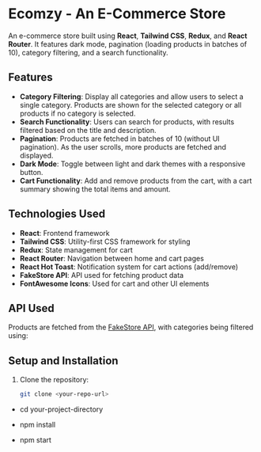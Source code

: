 # Ecomzy - An E-Commerce Store 

An e-commerce store built using **React**, **Tailwind CSS**, **Redux**, and **React Router**. It features dark mode, pagination (loading products in batches of 10), category filtering, and a search functionality.

## Features

- **Category Filtering**: Display all categories and allow users to select a single category. Products are shown for the selected category or all products if no category is selected.
- **Search Functionality**: Users can search for products, with results filtered based on the title and description.
- **Pagination**: Products are fetched in batches of 10 (without UI pagination). As the user scrolls, more products are fetched and displayed.
- **Dark Mode**: Toggle between light and dark themes with a responsive button.
- **Cart Functionality**: Add and remove products from the cart, with a cart summary showing the total items and amount.

## Technologies Used

- **React**: Frontend framework
- **Tailwind CSS**: Utility-first CSS framework for styling
- **Redux**: State management for cart
- **React Router**: Navigation between home and cart pages
- **React Hot Toast**: Notification system for cart actions (add/remove)
- **FakeStore API**: API used for fetching product data
- **FontAwesome Icons**: Used for cart and other UI elements

## API Used

Products are fetched from the [FakeStore API](https://fakestoreapi.com/), with categories being filtered using:

## Setup and Installation

1. Clone the repository:
   ```bash
   git clone <your-repo-url>

- cd your-project-directory

- npm install

- npm start
